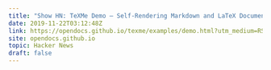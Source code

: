 ```yaml
---
title: "Show HN: TeXMe Demo – Self-Rendering Markdown and LaTeX Documents"
date: 2019-11-22T03:12:48Z
link: https://opendocs.github.io/texme/examples/demo.html?utm_medium=RSS&utm_source=hune
site: opendocs.github.io
topic: Hacker News
draft: false
---
```

